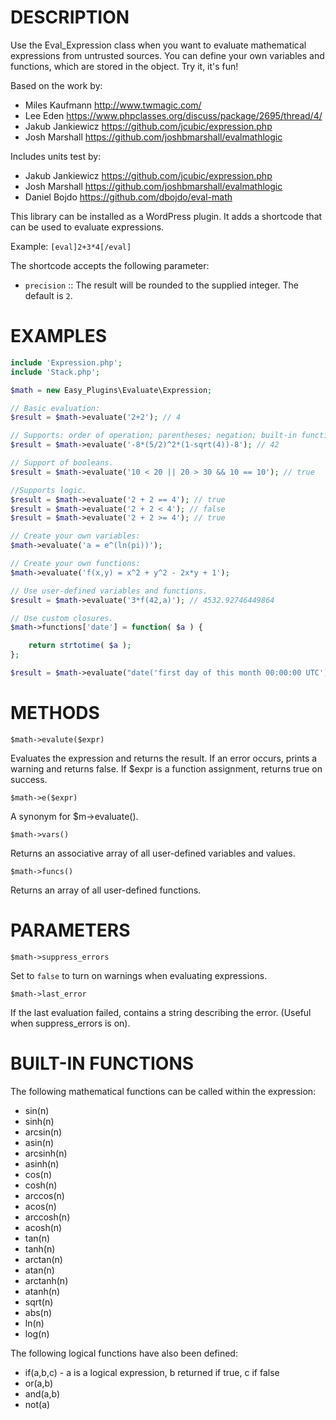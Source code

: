 # DESCRIPTION

Use the Eval_Expression class when you want to evaluate mathematical expressions from untrusted sources. You can define your own variables and functions, which are stored in the object. Try it, it's fun!

Based on the work by:
- Miles Kaufmann <http://www.twmagic.com/>
- Lee Eden <https://www.phpclasses.org/discuss/package/2695/thread/4/>
- Jakub Jankiewicz <https://github.com/jcubic/expression.php>
- Josh Marshall <https://github.com/joshbmarshall/evalmathlogic>

Includes units test by:
- Jakub Jankiewicz <https://github.com/jcubic/expression.php>
- Josh Marshall <https://github.com/joshbmarshall/evalmathlogic>
- Daniel Bojdo <https://github.com/dbojdo/eval-math>

This library can be installed as a WordPress plugin. It adds a shortcode that can be used to evaluate expressions.

Example: `[eval]2+3*4[/eval]`

The shortcode accepts the following parameter:
- `precision` :: The result will be rounded to the supplied integer. The default is `2`.

# EXAMPLES

```php
include 'Expression.php';
include 'Stack.php';

$math = new Easy_Plugins\Evaluate\Expression;

// Basic evaluation:
$result = $math->evaluate('2+2'); // 4

// Supports: order of operation; parentheses; negation; built-in functions:
$result = $math->evaluate('-8*(5/2)^2*(1-sqrt(4))-8'); // 42

// Support of booleans.
$result = $math->evaluate('10 < 20 || 20 > 30 && 10 == 10'); // true

//Supports logic.
$result = $math->evaluate('2 + 2 == 4'); // true
$result = $math->evaluate('2 + 2 < 4'); // false
$result = $math->evaluate('2 + 2 >= 4'); // true

// Create your own variables:
$math->evaluate('a = e^(ln(pi))');

// Create your own functions:
$math->evaluate('f(x,y) = x^2 + y^2 - 2x*y + 1');

// Use user-defined variables and functions.
$result = $math->evaluate('3*f(42,a)'); // 4532.92746449864

// Use custom closures.
$math->functions['date'] = function( $a ) {

    return strtotime( $a );
};

$result = $math->evaluate("date('first day of this month 00:00:00 UTC')"); // 968544000
```

# METHODS

```$math->evalute($expr)```

Evaluates the expression and returns the result.
If an error occurs, prints a warning and returns false.
If $expr is a function assignment, returns true on success.

```$math->e($expr)```

A synonym for $m->evaluate().

```$math->vars()```

Returns an associative array of all user-defined variables and values.

```$math->funcs()```

Returns an array of all user-defined functions.

# PARAMETERS

```$math->suppress_errors```

Set to `false` to turn on warnings when evaluating expressions.

```$math->last_error```

If the last evaluation failed, contains a string describing the error.
(Useful when suppress_errors is on).

# BUILT-IN FUNCTIONS

The following mathematical functions can be called within the expression:

- sin(n)
- sinh(n)
- arcsin(n)
- asin(n)
- arcsinh(n)
- asinh(n)
- cos(n)
- cosh(n)
- arccos(n)
- acos(n)
- arccosh(n)
- acosh(n)
- tan(n)
- tanh(n)
- arctan(n)
- atan(n)
- arctanh(n)
- atanh(n)
- sqrt(n)
- abs(n)
- ln(n)
- log(n)

The following logical functions have also been defined:

- if(a,b,c) - a is a logical expression, b returned if true, c if false
- or(a,b)
- and(a,b)
- not(a)
